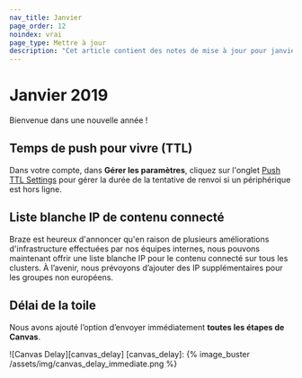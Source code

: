 ```yaml
---
nav_title: Janvier
page_order: 12
noindex: vrai
page_type: Mettre à jour
description: "Cet article contient des notes de mise à jour pour janvier 2019."
---
```


# Janvier 2019

Bienvenue dans une nouvelle année !

## Temps de push pour vivre (TTL)

Dans votre compte, dans __Gérer les paramètres__, cliquez sur l'onglet [Push TTL Settings]({{site.baseurl}}/user_guide/administrative/app_settings/push_ttl_settings/) pour gérer la durée de la tentative de renvoi si un périphérique est hors ligne.

## Liste blanche IP de contenu connecté

Braze est heureux d'annoncer qu'en raison de plusieurs améliorations d'infrastructure effectuées par nos équipes internes, nous pouvons maintenant offrir une liste blanche IP pour le contenu connecté sur tous les clusters. À l’avenir, nous prévoyons d’ajouter des IP supplémentaires pour les groupes non européens.

## Délai de la toile

Nous avons ajouté l’option d’envoyer immédiatement __toutes les étapes de Canvas__.

!\[Canvas Delay\]\[canvas_delay\]
[canvas_delay]: {% image_buster /assets/img/canvas_delay_immediate.png %}
